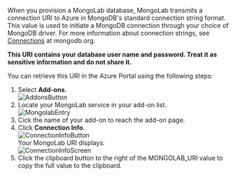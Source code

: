 When you provision a MongoLab database, MongoLab transmits a connection URI to Azure in MongoDB's standard connection string format. This value is used to initiate a MongoDB connection through your choice of MongoDB driver. For more information about connection strings, see [Connections](http://www.mongodb.org/display/DOCS/Connections) at mongodb.org.

**This URI contains your database user name and password.  Treat it as sensitive information and do not share it.**

You can retrieve this URI in the Azure Portal using the following steps:

1. Select **Add-ons**.  
![AddonsButton][button-addons]
1. Locate your MongoLab service in your add-on list.  
![MongolabEntry][entry-mongolabaddon]
1. Cick the name of your add-on to reach the add-on page.
1. Click **Connection Info**.  
![ConnectionInfoButton][button-connectioninfo]  
Your MongoLab URI displays:  
![ConnectionInfoScreen][screen-connectioninfo]  
1.  Click the clipboard button to the right of the MONGOLAB_URI value to copy the full value to the clipboard.

[entry-mongolabaddon]: ./media/howto-get-connectioninfo-mongolab/entry-mongolabaddon.png
[button-connectioninfo]: ./media/howto-get-connectioninfo-mongolab/button-connectioninfo.png
[screen-connectioninfo]: ./media/howto-get-connectioninfo-mongolab/dialog-mongolab_connectioninfo.png
[button-addons]: ./media/howto-get-connectioninfo-mongolab/button-addons.png